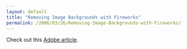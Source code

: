 ```yaml
---
layout: default
title: "Removing Image Backgrounds with Fireworks"
permalink: /2006/03/26/Removing-Image-Backgrounds-with-Fireworks/
---
```


Check out this <a href="http://www.macromedia.com/devnet/fireworks/articles/removing_backgrounds_print.html" target="_blank">Adobe article</a>.